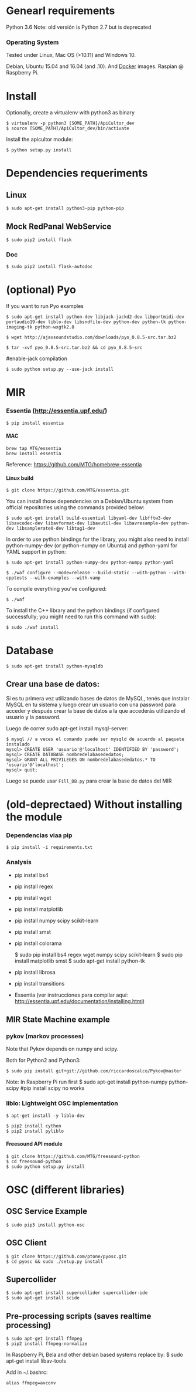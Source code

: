 # Genearl requirements

Python 3.6
Note: old versión is Python 2.7 but is deprecated

### Operating System
Tested under Linux, Mac OS (>10.11) and Windows 10.

Debian, Ubuntu 15.04 and 16.04 (and .10). And [Docker](docker.md) images.
Raspian @ Raspberry Pi.

# Install

Optionally, create a virtualenv with python3 as binary

    $ virtualenv -p python3 [SOME_PATH]/ApiCultor_dev
    $ source [SOME_PATH]/ApiCultor_dev/bin/activate

Install the apicultor module:

    $ python setup.py install


# Dependencies requeriments

## Linux

    $ sudo apt-get install python3-pip python-pip

## Mock RedPanal WebService 

    $ sudo pip2 install flask

### Doc

    $ sudo pip2 install flask-autodoc

# (optional) Pyo

If you want to run Pyo examples

    $ sudo apt-get install python-dev libjack-jackd2-dev libportmidi-dev portaudio19-dev liblo-dev libsndfile-dev python-dev python-tk python-imaging-tk python-wxgtk2.8

    $ wget http://ajaxsoundstudio.com/downloads/pyo_0.8.5-src.tar.bz2

    $ tar -xvf pyo_0.8.5-src.tar.bz2 && cd pyo_0.8.5-src

#enable-jack compilation

    $ sudo python setup.py --use-jack install

# MIR

### Essentia (http://essentia.upf.edu/)

	$ pip install essentia

#### MAC

	brew tap MTG/essentia
	brew install essentia

Reference: https://github.com/MTG/homebrew-essentia

#### Linux build

    $ git clone https://github.com/MTG/essentia.git

You can install those dependencies on a Debian/Ubuntu system from official repositories using the commands provided below:

    $ sudo apt-get install build-essential libyaml-dev libfftw3-dev libavcodec-dev libavformat-dev libavutil-dev libavresample-dev python-dev libsamplerate0-dev libtag1-dev

In order to use python bindings for the library, you might also need to install python-numpy-dev (or python-numpy on Ubuntu) and python-yaml for YAML support in python:

    $ sudo apt-get install python-numpy-dev python-numpy python-yaml

    $ ./waf configure --mode=release --build-static --with-python --with-cpptests --with-examples --with-vamp 

To compile everything you’ve configured:

    $ ./waf

To install the C++ library and the python bindings (if configured successfully; you might need to run this command with sudo):

    $ sudo ./waf install

# Database

    $ sudo apt-get install python-mysqldb

## Crear una base de datos:

Si es tu primera vez utilizando bases de datos de MySQL, tenés que instalar MySQL en tu sistema y luego crear un usuario con una password para acceder y después crear la base de datos a la que accederás utilizando el usuario y la password.

Luego de correr sudo apt-get install mysql-server:

    $ mysql // a veces el comando puede ser mysqld de acuerdo al paquete instalado
    mysql> CREATE USER 'usuario'@'localhost' IDENTIFIED BY 'password';
    mysql> CREATE DATABASE nombredelabasededatos;
    mysql> GRANT ALL PRIVILEGES ON nombredelabasededatos.* TO 'usuario'@'localhost';
    mysql> quit;

Luego se puede usar `Fill_DB.py` para crear la base de datos del MIR

# (old-deprectaed) Without installing the module

### Dependencias viaa pip

    $ pip install -i requirements.txt


### Analysis

* pip install bs4
* pip install regex
* pip install wget
* pip install matplotlib
* pip install numpy scipy scikit-learn
* pip install smst
* pip install colorama

    $ sudo pip install bs4 regex wget numpy scipy scikit-learn 
    $ sudo pip install matplotlib smst
    $ sudo apt-get install python-tk

* pip install librosa
* pip install transitions

* Essentia (ver instrucciones para compilar aquí: http://essentia.upf.edu/documentation/installing.html)

## MIR State Machine example

### pykov (markov processes)
Note that Pykov depends on numpy and scipy.

Both for Python2 and Python3:

    $ sudo pip install git+git://github.com/riccardoscalco/Pykov@master 

Note: In Raspberry Pi run first $ sudo apt-get install python-numpy python-scipy #pip install scipy no works

### liblo: Lightweight OSC implementation

    $ apt-get install -y liblo-dev
  
    $ pip2 install cython 
    $ pip2 install pyliblo 

#### Freesound API module

    $ git clone https://github.com/MTG/freesound-python
    $ cd freesound-python
    $ sudo python setup.py install

# OSC (different libraries)

## OSC Service Example

    $ sudo pip3 install python-osc

## OSC Client

    $ git clone https://github.com/ptone/pyosc.git
    $ cd pyosc && sudo ./setup.py install

## Supercollider

    $ sudo apt-get install supercollider supercollider-ide
    $ sudo apt-get install scide 

## Pre-processing scripts (saves realtime processing)

    $ sudo apt-get install ffmpeg
    $ pip2 install ffmpeg-normalize

In Raspberry Pi, Bela and other debian based systems replace by:
    $ sudo apt-get install libav-tools
    
Add in ~/.bashrc:

    alias ffmpeg=avconv

